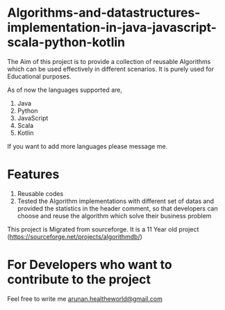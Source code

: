 # Algorithms-and-datastructures-implementation-in-java-javascript-scala-python-kotlin
The Aim of this project is to provide a collection of reusable Algorithms which can be used effectively in different scenarios. It is purely used for Educational purposes.

As of now the languages supported are,
1. Java
2. Python
3. JavaScript
4. Scala
5. Kotlin

If you want to add more languages please message me.

# Features
1. Reusable codes
2. Tested the Algorithm implementations with different set of datas and provided the statistics in the header comment, so that developers can choose and reuse the algorithm which solve their business problem

This project is Migrated from sourceforge. It is a 11 Year old project (https://sourceforge.net/projects/algorithmdb/)

# For Developers who want to contribute to the project

Feel free to write me arunan.healtheworld@gmail.com
